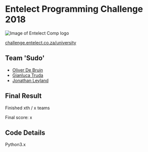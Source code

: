 # Entelect Programming Challenge 2018

![Image of Entelect Comp logo](https://i.imgur.com/l2BrVQD.jpg)

[challenge.entelect.co.za/university](https://challenge.entelect.co.za/university)

## Team 'Sudo' 
- [Oliver De Bruin](https://github.com/Oliverdeb)
- [Gianluca Truda](https://github.com/gianlucatruda)
- [Jonathan Leyland](https://github.com/jonathanleyland)

## Final Result
Finished xth / x teams

Final score: x 

## Code Details
Python3.x


